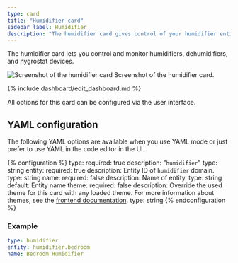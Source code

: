 ```yaml
---
type: card
title: "Humidifier card"
sidebar_label: Humidifier
description: "The humidifier card gives control of your humidifier entity, allowing you to change the target humidity and mode of the entity."
---
```


The humidifier card lets you control and monitor humidifiers, dehumidifiers, and hygrostat devices.

<p class='img'>
  <img src='/images/dashboards/humidifier_card.png' alt='Screenshot of the humidifier card'>
  Screenshot of the humidifier card.
</p>

{% include dashboard/edit_dashboard.md %}

All options for this card can be configured via the user interface.

## YAML configuration

The following YAML options are available when you use YAML mode or just prefer to use YAML in the code editor in the UI.

{% configuration %}
type:
  required: true
  description: "`humidifier`"
  type: string
entity:
  required: true
  description: Entity ID of `humidifier` domain.
  type: string
name:
  required: false
  description: Name of entity.
  type: string
  default: Entity name
theme:
  required: false
  description: Override the used theme for this card with any loaded theme. For more information about themes, see the [frontend documentation](/integrations/frontend/).
  type: string
{% endconfiguration %}

### Example

```yaml
type: humidifier
entity: humidifier.bedroom
name: Bedroom Humidifier
```
